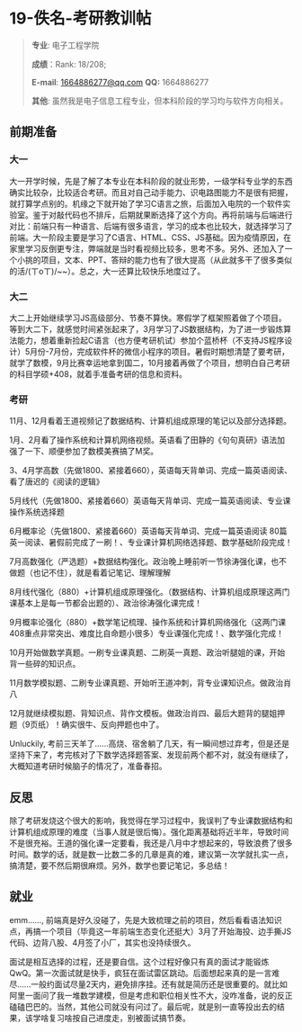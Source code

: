 # 19-佚名-考研教训帖

> **专业**: 电子工程学院
>
> **成绩**：Rank: 18/208;
>
> **E-mail**: 1664886277@qq.com **QQ:** 1664886277
>
> **其他**: 虽然我是电子信息工程专业，但本科阶段的学习均与软件方向相关。

## 前期准备

### 大一

大一开学时候，先是了解了本专业在本科阶段的就业形势，一级学科专业学的东西确实比较杂，比较适合考研。而且对自己动手能力、识电路图能力不是很有把握，就打算学点别的。机缘之下就开始了学习C语言之旅，后面加入电院的一个软件实验室。鉴于对敲代码也不排斥，后期就果断选择了这个方向。再将前端与后端进行对比：前端只有一种语言、后端有很多语言，学习的成本也比较大，就选择学习了前端。大一阶段主要是学习了C语言、HTML、CSS、JS基础。因为疫情原因，在家里学习反倒更专注，弊端就是当时看视频比较多，思考不多。另外、还加入了一个小挑的项目，文本、PPT、答辩的能力也有了很大提高（从此就多干了很多类似的活/(ㄒoㄒ)/~~）。总之，大一还算比较快乐地度过了。

### 大二

大二上开始继续学习JS高级部分、节奏不算快。寒假学了框架照着做了个项目。等到大二下，就感觉时间紧张起来了，3月学习了JS数据结构，为了进一步锻炼算法能力，想着重新捡起C语言（也方便考研机试）参加个蓝桥杯（不支持JS程序设计）5月份-7月份，完成软件杯的微信小程序的项目。暑假时期想清楚了要考研，就学了数模，9月比赛幸运地拿到国二，10月接着再做了个项目，想明白自己考研的科目学硕+408，就着手准备考研的信息和资料。

### 考研

11月、12月看着王道视频记了数据结构、计算机组成原理的笔记以及部分选择题。

1月、2月看了操作系统和计算机网络视频。英语看了田静的《句句真研》语法加强了一下、顺便参加了数模美赛搞了M奖。

3、4月学高数（先做1800、紧接着660），英语每天背单词、完成一篇英语阅读、看了唐迟的《阅读的逻辑》

5月线代（先做1800、紧接着660）英语每天背单词、完成一篇英语阅读、专业课操作系统选择题

6月概率论（先做1800、紧接着660）英语每天背单词、完成一篇英语阅读 80篇英一阅读、暑假前完成了一刷！、专业课计算机网络选择题、数学基础阶段完成！

7月高数强化（严选题）+数据结构强化。政治晚上睡前听一节徐涛强化课，也不做题（也记不住），就是看着记笔记、理解理解

8月线代强化（880）+计算机组成原理强化。（数据结构、计算机组成原理这两门课基本上是每一节都会出题的）、政治徐涛强化课完成！

9月概率论强化（880）+数学笔记梳理、操作系统和计算机网络强化（这两门课408重点非常突出、难度比自命题小很多）专业课强化完成！、数学强化完成！

10月开始做数学真题。一刷专业课真题、二刷英一真题、政治听腿姐的课，开始背一些碎的知识点。

11月数学模拟题、二刷专业课真题、开始听王道冲刺，背专业课知识点。做政治肖八

12月就继续模拟题、背知识点、背作文模板。做政治肖四、最后大题背的腿姐押题（9页纸）！确实很牛、反向押题也中了。

Unluckily, 考前三天羊了……高烧、宿舍躺了几天，有一瞬间想过弃考，但是还是坚持下来了，考完核对了下数学选择题答案、发现前两个都不对，就没有继续了，大概知道考研时候脑子的情况了，准备春招。

## 反思

除了考研发烧这个很大的影响，我觉得在学习过程中，我误判了专业课数据结构和计算机组成原理的难度（当事人就是很后悔）。强化距离基础将近半年，导致时间不是很充裕。王道的强化课一定要看，我还是八月中才想起来的，导致浪费了很多时间。数学的话，就是数一比数二多的几章是真的难，建议第一次学就扎实一点，搞清楚，要不然后期很麻烦。另外，数学也要记笔记，多总结！

## 就业

emm……, 前端真是好久没碰了，先是大致梳理之前的项目，然后看看语法知识点，再搞一个项目（毕竟这一年前端生态变化还挺大）3月了开始海投、边手撕JS代码、边背八股、4月签了小厂，其实也没持续很久。

面试是相互选择的过程，还是要自信。这个过程好像只有真的面试才能锻炼 QwQ。第一次面试就是快手，疯狂在面试雷区跳动。后面想起来真的是一言难尽……一般约面试尽量2天内，避免排序挂。还有就是简历还是很重要的。就比如阿里一面问了我一堆数学建模，但是考虑和职位相关性不大，没咋准备，说的反正磕磕巴巴的。当然，其他公司就没有问过了。最后呢，就是别一直等投出去的结果，该学啥复习啥按自己进度走，别被面试搞节奏。



